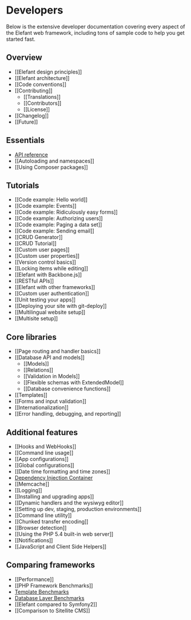 # Developers

Below is the extensive developer documentation covering every aspect of the Elefant web framework, including tons of sample code to help you get started fast.

## Overview

* [[Elefant design principles]]
* [[Elefant architecture]]
* [[Code conventions]]
* [[Contributing]]
  * [[Translations]]
  * [[Contributors]]
  * [[License]]
* [[Changelog]]
* [[Future]]

## Essentials

* [API reference](https://www.elefantcms.com/visor)
* [[Autoloading and namespaces]]
* [[Using Composer packages]]

## Tutorials

* [[Code example: Hello world]]
* [[Code example: Events]]
* [[Code example: Ridiculously easy forms]]
* [[Code example: Authorizing users]]
* [[Code example: Paging a data set]]
* [[Code example: Sending email]]
* [[CRUD Generator]]
* [[CRUD Tutorial]]
* [[Custom user pages]]
* [[Custom user properties]]
* [[Version control basics]]
* [[Locking items while editing]]
* [[Elefant with Backbone.js]]
* [[RESTful APIs]]
* [[Elefant with other frameworks]]
* [[Custom user authentication]]
* [[Unit testing your apps]]
* [[Deploying your site with git-deploy]]
* [[Multilingual website setup]]
* [[Multisite setup]]

## Core libraries

* [[Page routing and handler basics]]
* [[Database API and models]]
  * [[Models]]
  * [[Relations]]
  * [[Validation in Models]]
  * [[Flexible schemas with ExtendedModel]]
  * [[Database convenience functions]]
* [[Templates]]
* [[Forms and input validation]]
* [[Internationalization]]
* [[Error handling, debugging, and reporting]]

## Additional features

* [[Hooks and WebHooks]]
* [[Command line usage]]
* [[App configurations]]
* [[Global configurations]]
* [[Date time formatting and time zones]]
* [Dependency Injection Container](/wiki/Global-configurations)
* [[Memcache]]
* [[Logging]]
* [[Installing and upgrading apps]]
* [[Dynamic handlers and the wysiwyg editor]]
* [[Setting up dev, staging, production environments]]
* [[Command line utility]]
* [[Chunked transfer encoding]]
* [[Browser detection]]
* [[Using the PHP 5.4 built-in web server]]
* [[Notifications]]
* [[JavaScript and Client Side Helpers]]

## Comparing frameworks

* [[Performance]]
* [[PHP Framework Benchmarks]]
* [Template Benchmarks](https://github.com/jbroadway/template-bench)
* [Database Layer Benchmarks](https://github.com/jbroadway/php-dbal-bench)
* [[Elefant compared to Symfony2]]
* [[Comparison to Sitellite CMS]]